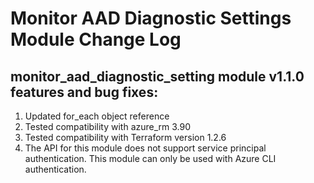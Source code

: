 # Monitor AAD Diagnostic Settings Module Change Log

## monitor_aad_diagnostic_setting module v1.1.0 features and bug fixes:

1. Updated for_each object reference
2. Tested compatibility with azure_rm 3.90
3. Tested compatibility with Terraform version 1.2.6
4. The API for this module does not support service principal authentication. This module can only be used with Azure CLI authentication.
